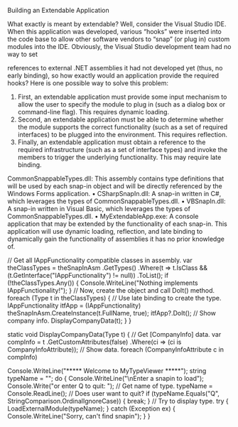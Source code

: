 
Building an Extendable Application


What exactly is meant by extendable? Well, consider the Visual Studio IDE. When this application was
developed, various “hooks” were inserted into the code base to allow other software vendors to “snap” (or
plug in) custom modules into the IDE. Obviously, the Visual Studio development team had no way to set


references to external .NET assemblies it had not developed yet (thus, no early binding), so how exactly
would an application provide the required hooks? Here is one possible way to solve this problem:
1. First, an extendable application must provide some input mechanism to allow
the user to specify the module to plug in (such as a dialog box or command-line
flag). This requires dynamic loading.
2. Second, an extendable application must be able to determine whether the
module supports the correct functionality (such as a set of required interfaces) to
be plugged into the environment. This requires reflection.
3. Finally, an extendable application must obtain a reference to the required
infrastructure (such as a set of interface types) and invoke the members to trigger
the underlying functionality. This may require late binding.


CommonSnappableTypes.dll: This assembly contains type definitions that will be
used by each snap-in object and will be directly referenced by the Windows Forms
application.
• CSharpSnapIn.dll: A snap-in written in C#, which leverages the types of
CommonSnappableTypes.dll.
• VBSnapIn.dll: A snap-in written in Visual Basic, which leverages the types of
CommonSnappableTypes.dll.
• MyExtendableApp.exe: A console application that may be extended by the
functionality of each snap-in.
This application will use dynamic loading, reflection, and late binding to dynamically gain the
functionality of assemblies it has no prior knowledge of.


// Get all IAppFunctionality compatible classes in assembly.
var theClassTypes = theSnapInAsm
.GetTypes()
.Where(t => t.IsClass && (t.GetInterface("IAppFunctionality") != null))
.ToList();
if (!theClassTypes.Any())
{
Console.WriteLine("Nothing implements IAppFunctionality!");
}
// Now, create the object and call DoIt() method.
foreach (Type t in theClassTypes)
{
// Use late binding to create the type.
IAppFunctionality itfApp = (IAppFunctionality) theSnapInAsm.CreateInstance(t.FullName,
true);
itfApp?.DoIt();
// Show company info.
DisplayCompanyData(t);
}
}


static void DisplayCompanyData(Type t)
{
// Get [CompanyInfo] data.
var compInfo = t
.GetCustomAttributes(false)
.Where(ci => (ci is CompanyInfoAttribute));
// Show data.
foreach (CompanyInfoAttribute c in compInfo)


Console.WriteLine("***** Welcome to MyTypeViewer *****");
string typeName = "";
do
{
Console.WriteLine("\nEnter a snapin to load");
Console.Write("or enter Q to quit: ");
// Get name of type.
typeName = Console.ReadLine();
// Does user want to quit?
if (typeName.Equals("Q", StringComparison.OrdinalIgnoreCase))
{
break;
}
// Try to display type.
try
{
LoadExternalModule(typeName);
}
catch (Exception ex)
{
Console.WriteLine("Sorry, can't find snapin");
}
}



